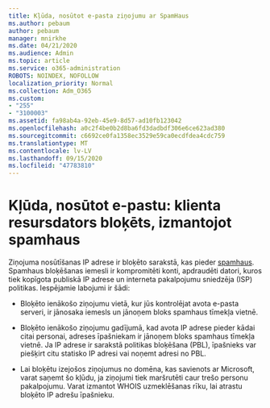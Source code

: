 ```yaml
---
title: Kļūda, nosūtot e-pasta ziņojumu ar SpamHaus
ms.author: pebaum
author: pebaum
manager: mnirkhe
ms.date: 04/21/2020
ms.audience: Admin
ms.topic: article
ms.service: o365-administration
ROBOTS: NOINDEX, NOFOLLOW
localization_priority: Normal
ms.collection: Adm_O365
ms.custom:
- "255"
- "3100003"
ms.assetid: fa98ab4a-92eb-45e9-8d57-ad10fb123042
ms.openlocfilehash: a0c2f4be0b2d8ba6fd3dadbdf306e6ce623ad380
ms.sourcegitcommit: c6692ce0fa1358ec3529e59ca0ecdfdea4cdc759
ms.translationtype: MT
ms.contentlocale: lv-LV
ms.lasthandoff: 09/15/2020
ms.locfileid: "47783810"
---
```

# <a name="error-sending-email-client-host-blocked-using-spamhaus"></a>Kļūda, nosūtot e-pastu: klienta resursdators bloķēts, izmantojot spamhaus

Ziņojuma nosūtīšanas IP adrese ir bloķēto sarakstā, kas pieder [spamhaus](https://go.microsoft.com/fwlink/p/?linkid=123245). Spamhaus bloķēšanas iemesli ir kompromitēti konti, apdraudēti datori, kuros tiek kopīgota publiskā IP adrese un interneta pakalpojumu sniedzēja (ISP) politikas. Iespējamie labojumi ir šādi:
  
- Bloķēto ienākošo ziņojumu vietā, kur jūs kontrolējat avota e-pasta serveri, ir jānosaka iemesls un jānoņem bloks spamhaus tīmekļa vietnē.

- Bloķēto ienākošo ziņojumu gadījumā, kad avota IP adrese pieder kādai citai personai, adreses īpašniekam ir jānoņem bloks spamhaus tīmekļa vietnē. Ja IP adrese ir sarakstā politikas bloķēšana (PBL), īpašnieks var piešķirt citu statisko IP adresi vai noņemt adresi no PBL.

- Lai bloķētu izejošos ziņojumus no domēna, kas savienots ar Microsoft, varat saņemt šo kļūdu, ja ziņojumi tiek maršrutēti caur trešo personu pakalpojumu. Varat izmantot WHOIS uzmeklēšanas rīku, lai atrastu bloķēto IP adrešu īpašnieku.
